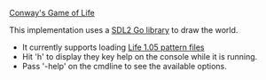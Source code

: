 [Conway's Game of Life](https://www.conwaylife.com/wiki/Conway's_Game_of_Life)

This implementation uses a [SDL2 Go library](https://github.com/veandco/go-sdl2/) to draw the world.

* It currently supports loading [Life 1.05 pattern files](https://www.conwaylife.com/wiki/Life_1.05)
* Hit 'h' to display they key help on the console while it is running.
* Pass '-help' on the cmdline to see the available options.

